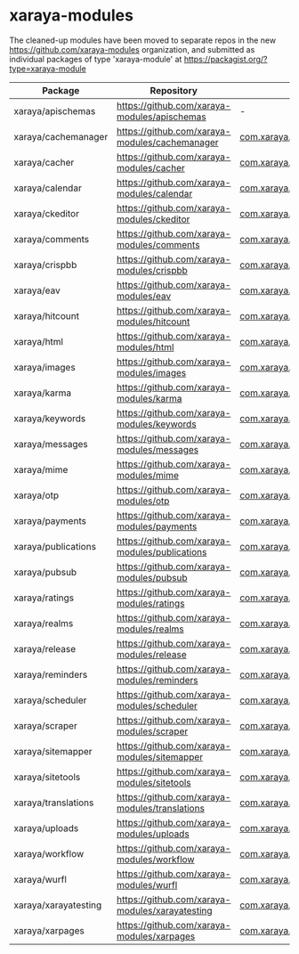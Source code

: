 # xaraya-modules

The cleaned-up modules have been moved to separate repos in the new https://github.com/xaraya-modules organization, and submitted as individual packages of type 'xaraya-module' at https://packagist.org/?type=xaraya-module

| Package | Repository | Original Branch |
| ------- | ---------- | --------------- |
| xaraya/apischemas | https://github.com/xaraya-modules/apischemas | - |
| xaraya/cachemanager | https://github.com/xaraya-modules/cachemanager | [com.xaraya.modules.jamaica.xarcachemanager](https://github.com/xaraya/modules/tree/com.xaraya.modules.jamaica.xarcachemanager) |
| xaraya/cacher | https://github.com/xaraya-modules/cacher | [com.xaraya.modules.cacher](https://github.com/xaraya/modules/tree/com.xaraya.modules.cacher) |
| xaraya/calendar | https://github.com/xaraya-modules/calendar | [com.xaraya.modules.bermuda.calendar](https://github.com/xaraya/modules/tree/com.xaraya.modules.bermuda.calendar) |
| xaraya/ckeditor | https://github.com/xaraya-modules/ckeditor | [com.xaraya.modules.jamaica.ckeditor.2.2](https://github.com/xaraya/modules/tree/com.xaraya.modules.jamaica.ckeditor.2.2) |
| xaraya/comments | https://github.com/xaraya-modules/comments | [com.xaraya.modules.bermuda.comments](https://github.com/xaraya/modules/tree/com.xaraya.modules.bermuda.comments) |
| xaraya/crispbb | https://github.com/xaraya-modules/crispbb | [com.xaraya.modules.bermuda.crispbb](https://github.com/xaraya/modules/tree/com.xaraya.modules.bermuda.crispbb) |
| xaraya/eav | https://github.com/xaraya-modules/eav | [com.xaraya.modules.bermuda.eav](https://github.com/xaraya/modules/tree/com.xaraya.modules.bermuda.eav) |
| xaraya/hitcount | https://github.com/xaraya-modules/hitcount | [com.xaraya.modules.jamaica.hitcount](https://github.com/xaraya/modules/tree/com.xaraya.modules.jamaica.hitcount) |
| xaraya/html | https://github.com/xaraya-modules/html | [com.xaraya.modules.jamaica.html.2.4](https://github.com/xaraya/modules/tree/com.xaraya.modules.jamaica.html.2.4) |
| xaraya/images | https://github.com/xaraya-modules/images | [com.xaraya.modules.images](https://github.com/xaraya/modules/tree/com.xaraya.modules.images) |
| xaraya/karma | https://github.com/xaraya-modules/karma | [com.xaraya.modules.bermuda.karma](https://github.com/xaraya/modules/tree/com.xaraya.modules.bermuda.karma) |
| xaraya/keywords | https://github.com/xaraya-modules/keywords | [com.xaraya.modules.jamaica.keywords](https://github.com/xaraya/modules/tree/com.xaraya.modules.jamaica.keywords) |
| xaraya/messages | https://github.com/xaraya-modules/messages | [com.xaraya.modules.jamaica.messages.2.1](https://github.com/xaraya/modules/tree/com.xaraya.modules.jamaica.messages.2.1) |
| xaraya/mime | https://github.com/xaraya-modules/mime | [com.xaraya.modules.bermuda.mime](https://github.com/xaraya/modules/tree/com.xaraya.modules.bermuda.mime) |
| xaraya/otp | https://github.com/xaraya-modules/otp | [com.xaraya.modules.bermuda.otp](https://github.com/xaraya/modules/tree/com.xaraya.modules.bermuda.otp) |
| xaraya/payments | https://github.com/xaraya-modules/payments | [com.xaraya.modules.bermuda.payments](https://github.com/xaraya/modules/tree/com.xaraya.modules.bermuda.payments) |
| xaraya/publications | https://github.com/xaraya-modules/publications | [com.xaraya.modules.bermuda.publications](https://github.com/xaraya/modules/tree/com.xaraya.modules.bermuda.publications) |
| xaraya/pubsub | https://github.com/xaraya-modules/pubsub | [com.xaraya.modules.pubsub](https://github.com/xaraya/modules/tree/com.xaraya.modules.pubsub) |
| xaraya/ratings | https://github.com/xaraya-modules/ratings | [com.xaraya.modules.jamaica.ratings](https://github.com/xaraya/modules/tree/com.xaraya.modules.jamaica.ratings) |
| xaraya/realms | https://github.com/xaraya-modules/realms | [com.xaraya.modules.bermuda.realms](https://github.com/xaraya/modules/tree/com.xaraya.modules.bermuda.realms) |
| xaraya/release | https://github.com/xaraya-modules/release | [com.xaraya.modules.bermuda.release](https://github.com/xaraya/modules/tree/com.xaraya.modules.bermuda.release) |
| xaraya/reminders | https://github.com/xaraya-modules/reminders | [com.xaraya.modules.bermuda.reminders](https://github.com/xaraya/modules/tree/com.xaraya.modules.bermuda.reminders) |
| xaraya/scheduler | https://github.com/xaraya-modules/scheduler | [com.xaraya.modules.bermuda.scheduler](https://github.com/xaraya/modules/tree/com.xaraya.modules.bermuda.scheduler) |
| xaraya/scraper | https://github.com/xaraya-modules/scraper | [com.xaraya.modules.bermuda.scraper](https://github.com/xaraya/modules/tree/com.xaraya.modules.bermuda.scraper) |
| xaraya/sitemapper | https://github.com/xaraya-modules/sitemapper | [com.xaraya.modules.bermuda.sitemapper](https://github.com/xaraya/modules/tree/com.xaraya.modules.bermuda.sitemapper) |
| xaraya/sitetools | https://github.com/xaraya-modules/sitetools | [com.xaraya.modules.jamaica.sitetools.2.1](https://github.com/xaraya/modules/tree/com.xaraya.modules.jamaica.sitetools.2.1) |
| xaraya/translations | https://github.com/xaraya-modules/translations | [com.xaraya.modules.jamaica.translations](https://github.com/xaraya/modules/tree/com.xaraya.modules.jamaica.translations) |
| xaraya/uploads | https://github.com/xaraya-modules/uploads | [com.xaraya.modules.bermuda.uploads](https://github.com/xaraya/modules/tree/com.xaraya.modules.bermuda.uploads) |
| xaraya/workflow | https://github.com/xaraya-modules/workflow | [com.xaraya.modules.jamaica.workflow.2.1](https://github.com/xaraya/modules/tree/com.xaraya.modules.jamaica.workflow.2.1) |
| xaraya/wurfl | https://github.com/xaraya-modules/wurfl | [com.xaraya.modules.jamaica.wurfl](https://github.com/xaraya/modules/tree/com.xaraya.modules.jamaica.wurfl) |
| xaraya/xarayatesting | https://github.com/xaraya-modules/xarayatesting | [com.xaraya.modules.jamaica.xarayatesting](https://github.com/xaraya/modules/tree/com.xaraya.modules.jamaica.xarayatesting) |
| xaraya/xarpages | https://github.com/xaraya-modules/xarpages | [com.xaraya.modules.xarpages](https://github.com/xaraya/modules/tree/com.xaraya.modules.xarpages) |


